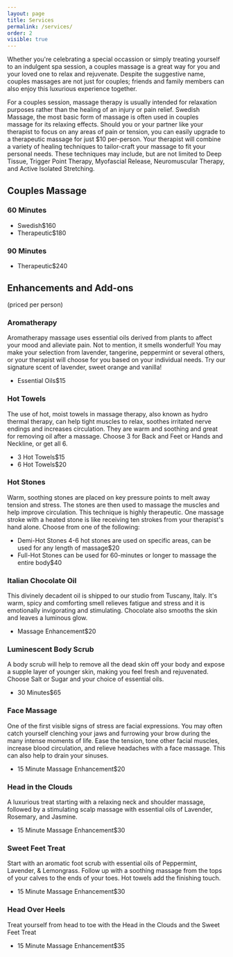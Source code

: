 ```yaml
---
layout: page
title: Services 
permalink: /services/
order: 2
visible: true
---
```

Whether you're celebrating a special occassion or simply treating yourself to an indulgent spa session, a couples massage is a great way for you and your loved one to relax and rejuvenate. Despite the suggestive name, couples massages are not just for couples; friends and family members can also enjoy this luxurious experience together.

 For a couples session, massage therapy is usually intended for relaxation purposes rather than the healing of an injury or pain relief. Swedish Massage, the most basic form of massage is often used in couples massage for its relaxing effects.  Should you or your partner like your therapist to focus on any areas of pain or tension, you can easily upgrade to a therapeutic massage for just $10 per-person.  Your therapist will combine a variety of healing techniques to tailor-craft your massage to fit your personal needs.  These techniques may include, but are not limited to Deep Tissue, Trigger Point Therapy,  Myofascial Release, Neuromuscular Therapy, and Active Isolated Stretching.   

## Couples Massage

### 60 Minutes

<ul class="dotted-list">
  <li><span>Swedish</span><span>$160</span></li>
  <li><span>Therapeutic</span><span>$180</span></li>
</ul>

### 90 Minutes

<ul class="dotted-list">
  <li><span>Therapeutic</span><span>$240</span></li>
</ul>

## Enhancements and Add-ons

<p class='center'>
	(priced per person)
</p>

### Aromatherapy

Aromatherapy massage uses essential oils derived from plants to affect your mood and alleviate pain. Not to mention, it smells wonderful! You may make your selection from lavender, tangerine, peppermint or several others, or your therapist will choose for you based on your individual needs. Try our signature scent of lavender, sweet orange and vanilla! 

<ul class="dotted-list">
  <li><span>Essential Oils</span><span>$15</span></li>
</ul>

### Hot Towels

The use of hot, moist towels in massage therapy, also known as hydro thermal therapy, can help tight muscles to relax, soothes irritated nerve endings and increases circulation. They are warm and soothing and great for removing oil after a massage. Choose 3 for Back and Feet or Hands and Neckline, or get all 6. 

<ul class="dotted-list">
  <li><span>3 Hot Towels</span><span>$15</span></li>
  <li><span>6 Hot Towels</span><span>$20</span></li>
</ul>

### Hot Stones

Warm, soothing stones are placed on key pressure points to melt away tension and stress. The stones are then used to massage the muscles and help improve circulation. This technique is highly therapeutic. One massage stroke with a heated stone is like receiving ten strokes from your therapist's hand alone. Choose from one of the following: 

<ul class="dotted-list">
  <li><span>Demi-Hot Stones 4-6 hot stones are used on specific areas, can be used for any length of massage</span><span>$20</span></li>
  <li><span>Full-Hot Stones can be used for 60-minutes or longer to massage the entire body</span><span>$40</span></li>
</ul>

### Italian Chocolate Oil

 This divinely decadent oil is shipped to our studio from Tuscany, Italy. It's warm, spicy and comforting smell relieves fatigue and stress and it is emotionally invigorating and stimulating. Chocolate also smooths the skin and leaves a luminous glow. 

<ul class="dotted-list">
  <li><span>Massage Enhancement</span><span>$20</span></li>
</ul>

### Luminescent Body Scrub

 A body scrub will help to remove all the dead skin off your body and expose a supple layer of younger skin, making you feel fresh and rejuvenated. Choose Salt or Sugar and your choice of essential oils. 

<ul class="dotted-list">
  <li><span>30 Minutes</span><span>$65</span></li>
</ul>

### Face Massage

One of the first visible signs of stress are facial expressions. You may often catch yourself clenching your jaws and furrowing your brow during the many intense moments of life. Ease the tension, tone other facial muscles, increase blood circulation, and relieve headaches with a face massage. This can also help to drain your sinuses.

<ul class="dotted-list">
  <li><span>15 Minute Massage Enhancement</span><span>$20</span></li>
</ul>

### Head in the Clouds

 A luxurious treat starting with a relaxing neck and shoulder massage, followed by a stimulating scalp massage with essential oils of Lavender, Rosemary, and Jasmine.

<ul class="dotted-list">
  <li><span>15 Minute Massage Enhancement</span><span>$30</span></li>
</ul>

### Sweet Feet Treat

Start with an aromatic foot scrub with essential oils of Peppermint, Lavender, & Lemongrass. Follow up with a soothing massage from the tops of your calves to the ends of your toes. Hot towels add the finishing touch.

<ul class="dotted-list">
  <li><span>15 Minute Massage Enhancement</span><span>$30</span></li>
</ul>

### Head Over Heels

Treat yourself from head to toe with the Head in the Clouds and the Sweet Feet Treat

<ul class="dotted-list">
  <li><span>15 Minute Massage Enhancement</span><span>$35</span></li>
</ul>


